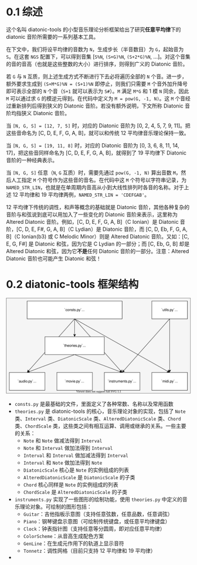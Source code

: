 # 0.1 综述

这个名叫 diatonic-tools 的小型音乐理论分析框架给出了研究**任意平均律**下的 diatonic 音阶所需要的一系列基本工具。

在下文中，我们将设平均律的音数为 `N`，生成步长（半音数目）为 `G`，起始音为 `S`。在这套 `NGS` 配置下，可以得到音集 [`S%N`, `(S+G)%N`, `(S+2*G)%N`, ...]。对这个音集的音的音高（也就是这些整数的大小）进行排序，则得到广义的 Diatonic 音阶。

若 `G` 与 `N` 互质，则上述生成方式不断进行下去必将遍历全部的 `N` 个音。进一步，额外要求生成到 `(S+M*G)%N = (S+1)%N` 即停止，则我们只需要 `M` 个音外加升降号即可表示全部的 `N` 个音（`S+1` 就可以表示为 `S#`）。`M` 满足 `M*G` 和 1 模 `N` 同余，因此 `M` 可以通过求 `G` 的模逆元得到。在代码中定义为 `M = pow(G, -1, N)`。这 `M` 个音经过重新排列后得到狭义的 Diatonic 音阶。若没有额外说明，下文所称 Diatonic 音阶均指狭义 Diatonic 音阶。

当 `[N, G, S] = [12, 7, 5]` 时，对应的 Diatonic 音阶为 [0, 2, 4, 5, 7, 9, 11]。把这些音命名为 [C, D, E, F, G, A, B]，就可以和传统 12 平均律音乐理论保持一致。

当 `[N, G, S] = [19, 11, 8]` 时，对应的 Diatonic 音阶为 [0, 3, 6, 8, 11, 14, 17]，把这些音同样命名为 [C, D, E, F, G, A, B]，就得到了 19 平均律下 Diatonic 音阶的一种经典表示。

当 `[N, G, S]` 任意（`N`, `G` 互质）时，需要先通过 `pow(G, -1, N)` 算出音数 `M`，然后人工指定 `M` 个符号作为这些音的音名。在代码中这 `M` 个符号以字符串记录，为 `NAMED_STR_LIN`，也就是在单周期内音高从小到大线性排列时各音的名称。对于上述 12 平均律和 19 平均律两例，`NAMED_STR_LIN = 'CDEFGAB'`。

12 平均律下传统的调性，和声等概念的基础就是 Diatonic 音阶，其他各种复杂的音阶与和弦说到底可以用加入了一些变化的 Diatonic 音阶来表示，这里称为 Altered Diatonic 音阶。例如，[C, D, E, F, G, A, B]（C Ionian）是 Diatonic 音阶，[C, D, E, F#, G, A, B]（C Lydian）是 Diatonic 音阶，而 [C, D, Eb, F, G, A, B]（C Ionian(b3) 或 C Melodic Minor）则是 Altered Diatonic 音阶。又如：[C, E, G, F#] 是 Diatonic 和弦，因为它是 C Lydian 的一部分；而 [C, Eb, G, B] 却是 Altered Diatonic 和弦，因为它**不是**任何 Diatonic 音阶的一部分。注意：Altered Diatonic 音阶也可能产生 Diatonic 和弦！

# 0.2 diatonic-tools 框架结构

![diatonic-tools框架结构](README.assets/diatonic-tools框架结构.svg)



* `consts.py` 是最基础的文件，里面定义了各种常数、名称以及常用函数
* `theories.py` 是 diatonic-tools 的核心，音乐理论对象的实现，包括了 `Note` 类、`Interval` 类、`DiatonicScale` 类、`AlteredDiatonicScale` 类、`Chord` 类、`ChordScale` 类，这些类之间有相互运算、调用或继承的关系。一些主要的关系：
  * `Note` 和 `Note` 做减法得到 `Interval`
  * `Note` 和 `Interval` 做加法得到 `Interval`
  * `Interval` 和 `Interval` 做加减法得到 `Interval`
  * `Interval` 和 `Note` 做加法得到 `Note`
  * `DiatonicScale` 核心是 `Note` 的实例组成的列表
  * `AlteredDiatonicScale` 是 `DiatonicScale` 的子类
  * `Chord` 核心同样是 `Note` 的实例组成的列表
  * `ChordScale` 是 `AlteredDiatonicScale` 的子类
* `instruments.py` 实现了一些图形的绘制功能，使用 `theories.py` 中定义的音乐理论对象。可绘制的图形包括：
  * `Guitar`：吉他指板示意图（支持任意弦数，任意品数，任意调弦）
  * `Piano`：钢琴键盘示意图（可绘制传统键盘，或任意平均律键盘）
  * `Clock`：钟表指针图（支持任意等分圆周，即对应任意平均律）
  * `ColorScheme`：从音高生成配色方案
  * `GenLine`：在生成元作用下的轨道上显示音符
  * `Tonnetz`：调性网格（目前只支持 12 平均律和 19 平均律）
* 

